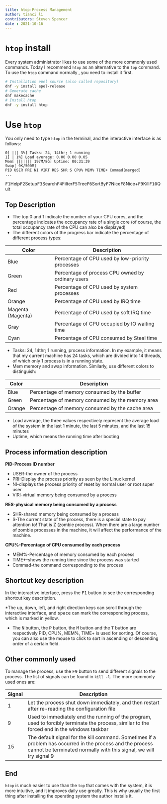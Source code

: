 ```yaml
---
title: htop-Process Management
author: tianci li
contributors: Steven Spencer
date : 2021-10-16
---
```


#  `htop` install
Every system administrator likes to use some of the more commonly used commands. Today I recommend `htop` as an alternative to the `top` command. To use the `htop` command normally , you need to install it first.
``` bash
# Installation epel source (also called repository)
dnf -y install epel-release
# Generate cache
dnf makecache
# Install htop
dnf -y install htop
```
#  Use `htop`
You only need to type `htop` in the terminal, and the interactive interface is as follows:
```
0[ ||| 3%] Tasks: 24, 14thr; 1 running
1[ | 1%] Load average: 0.00 0.00 0.05
Mem[ ||||||| 197M/8G] Uptime: 00:31:39
Swap[ 0K/500M]
PID USER PRI NI VIRT RES SHR S CPU% MEM% TIME+ Commad(merged)
...
```
<kbd>F1</kbd>Help<kbd>F2</kbd>Setup<kbd>F3</kbd>Search<kbd>F4</kbd>Filter<kbd>F5</kbd>Tree<kbd>F6</kbd>SortBy<kbd>F7</kbd>Nice<kbd>F8</kbd>Nice+<kbd>F9</kbd>Kill<kbd>F10</kbd>Quit

##  Top Description

* The top 0 and 1 indicate the number of your CPU cores, and the percentage indicates the occupancy rate of a single core (of course, the total occupancy rate of the CPU can also be displayed)
* The different colors of the progress bar indicate the percentage of different process types:

 | Color | Description |
 | ---------| ------------|
 | Blue | Percentage of CPU used by low-priority processes |
 | Green | Percentage of process CPU owned by ordinary users |
 | Red | Percentage of CPU used by system processes |
 | Orange | Percentage of CPU used by IRQ time |
 | Magenta (Magenta) | Percentage of CPU used by soft IRQ time |
 | Gray | Percentage of CPU occupied by IO waiting time |
 | Cyan | Percentage of CPU consumed by Steal time |

* Tasks: 24, 14thr; 1 running, process information. In my example, it means that my current machine has 24 tasks, which are divided into 14 threads, of which only 1 process is in a running state.
* Mem memory and swap information. Similarly, use different colors to distinguish:

 | Color|Description|
 |----|----|
 |Blue|Percentage of memory consumed by the buffer |
 |Green|Percentage of memory consumed by the memory area|
 |Orange|Percentage of memory consumed by the cache area|

* Load average, the three values ​​respectively represent the average load of the system in the last 1 minute, the last 5 minutes, and the last 15 minutes
* Uptime, which means the running time after booting

##  Process information description

**PID-Process ID number**

* USER-the owner of the process
* PRI-Display the process priority as seen by the Linux kernel
* NI-displays the process priority of reset by normal user or root super user
* VIRI-virtual memory being consumed by a process

**RES-physical memory being consumed by a process**

* SHR-shared memory being consumed by a process
* S-The current state of the process, there is a special state to pay attention to! That is Z (zombie process). When there are a large number of zombie processes in the machine, it will affect the performance of the machine.

**CPU%-Percentage of CPU consumed by each process**

* MEM%-Percentage of memory consumed by each process
* TIME+-shows the running time since the process was started
* Commad-the command corresponding to the process

##  Shortcut key description
In the interactive interface, press the <kbd>F1</kbd> button to see the corresponding shortcut key description.

*The up, down, left, and right direction keys can scroll through the interactive interface, and <kbd>space</kbd> can mark the corresponding process, which is marked in yellow.
* The <kbd>N</kbd> button, the <kbd>P</kbd> button, the <kbd>M</kbd> button and the <kbd>T</kbd> button are respectively PID, CPU%, MEM%, TIME+ is used for sorting. Of course, you can also use the mouse to click to sort in ascending or descending order of a certain field.

##  Other commonly used
To manage the process, use the <kbd>F9</kbd> button to send different signals to the process. The list of signals can be found in `kill -l`. The more commonly used ones are:

| Signal | Description |
|---|---|
|1 | Let the process shut down immediately, and then restart after re-reading the configuration file |
|9 | Used to immediately end the running of the program, used to forcibly terminate the process, similar to the forced end in the windows taskbar |
|15 | The default signal for the kill command. Sometimes if a problem has occurred in the process and the process cannot be terminated normally with this signal, we will try signal 9 |

##  End
`htop` is much easier to use than the `top` that comes with the system, it is more intuitive, and it improves daily use greatly. This is why usually the first thing after installing the operating system the author installs it.
